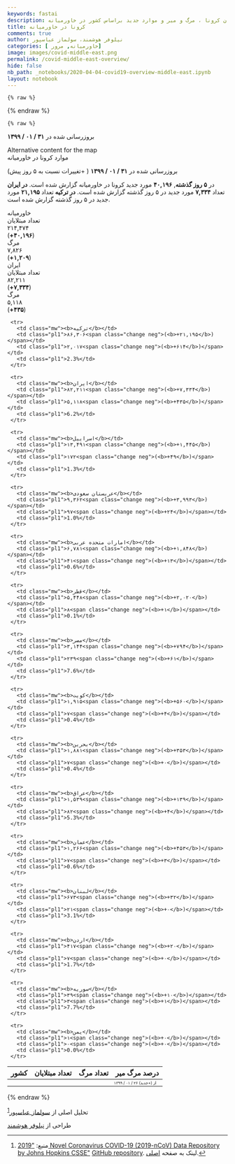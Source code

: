 ```yaml
---
keywords: fastai
description: مروری بر مبتلایان کرونا ، مرگ و میر و موارد جدید براساس کشور در خاورمیانه.
title: کرونا در خاورمیانه
comments: true
author: نیلوفر هوشمند، سولماز عباسپور
categories: [ خاورمیانه, مرور]
image: images/covid-middle-east.png
permalink: /covid-middle-east-overview/
hide: false
nb_path: _notebooks/2020-04-04-covid19-overview-middle-east.ipynb
layout: notebook
---
```


<!--
#################################################
### THIS FILE WAS AUTOGENERATED! DO NOT EDIT! ###
#################################################
# file to edit: _notebooks/2020-04-04-covid19-overview-middle-east.ipynb
-->

<div class="container" id="notebook-container">
        
    {% raw %}
    
<div class="cell border-box-sizing code_cell rendered">

</div>
    {% endraw %}

    {% raw %}
    
<div class="cell border-box-sizing code_cell rendered">

<div class="output_wrapper">
<div class="output">

<div class="output_area">


<div class="output_html rendered_html output_subarea output_execute_result">
<div>

























 <script type="text/javascript">
     $(function () {
         $(".mapcontainer").mapael({
             map: {
                 name: "middle_east",
                 defaultArea: {
                     attrs: {
                         stroke: "#fff",
                         "stroke-width": 0.1

                     }
                 }
             },
             /* attrs will be applied to legend AND map elements whereas legendSpecificAttrs will onlybe applied to legend elements */
             legend: {
                 area: {
                     title: "موارد کرونا در خاورمیانه",
                     slices: [
                         {
                             max: 1000,
                             attrs: {
                                 fill: "#d5e5ff"
                             },
                             legendSpecificAttrs: {
                                 stroke: '#505050',
                                 "stroke-width": 2,
                                 width: 50,
                                 height: 50
                             },
                             label: "کمتر از ۱۰۰۰ مورد تایید شده"
                         },
                         {
                             min: 1000,
                             max: 10000,
                             attrs: {
                                 fill: "#87aade"
                             },
                             legendSpecificAttrs: {
                                 stroke: '#505050',
                                 "stroke-width": 2,
                                 width: 50,
                                 height: 50
                             },
                             label: "بین ۱۰۰۰ تا ۱۰۰۰۰ مورد تایید شده"
                         },
                         {
                             min: 10000,
                             max: 50000,
                             attrs: {
                                 fill: "#3777c8"
                             },
                             legendSpecificAttrs: {
                                 stroke: '#505050',
                                 "stroke-width": 2,
                                 width: 50,
                                 height: 50
                             },
                             label: "بین ۱۰۰۰۰ تا ۵۰۰۰۰ مورد تایید شده"
                         },
                         {
                             min: 50000,
                             attrs: {
                                 fill: "#214478"
                             },
                             legendSpecificAttrs: {
                                 stroke: '#505050',
                                 "stroke-width": 2,
                                 width: 50,
                                 height: 50
                             },
                             label: "بیشر از ۵۰۰۰۰ مورد تایید شده"
                         }
                     ]
                 }
             },

             areas: {
                
                  
                   "ترکیه": {
                       "value": "86306",
                       "attrs": {
                           "href": "#"
                       },
                       "tooltip": {
                           "content": "<span style=\"font-weight:bold;\">ترکیه<\/span><br \/> تعداد موارد : ۸۶,۳۰۶ <br \/> مرگ : ۲,۰۱۷"
                       }
                   },
                   
                 
                  
                 
                  
                   "اسراییل": {
                       "value": "13491",
                       "attrs": {
                           "href": "#"
                       },
                       "tooltip": {
                           "content": "<span style=\"font-weight:bold;\">اسراییل<\/span><br \/> تعداد موارد : ۱۳,۴۹۱ <br \/> مرگ : ۱۷۲"
                       }
                   },
                   
                 
                  
                   "عربستان سعودی": {
                       "value": "9362",
                       "attrs": {
                           "href": "#"
                       },
                       "tooltip": {
                           "content": "<span style=\"font-weight:bold;\">عربستان سعودی<\/span><br \/> تعداد موارد : ۹,۳۶۲ <br \/> مرگ : ۹۷"
                       }
                   },
                   
                 
                  
                   "امارات متحده عربی": {
                       "value": "6781",
                       "attrs": {
                           "href": "#"
                       },
                       "tooltip": {
                           "content": "<span style=\"font-weight:bold;\">امارات متحده عربی<\/span><br \/> تعداد موارد : ۶,۷۸۱ <br \/> مرگ : ۴۱"
                       }
                   },
                   
                 
                  
                   "قطر": {
                       "value": "5448",
                       "attrs": {
                           "href": "#"
                       },
                       "tooltip": {
                           "content": "<span style=\"font-weight:bold;\">قطر<\/span><br \/> تعداد موارد : ۵,۴۴۸ <br \/> مرگ : ۸"
                       }
                   },
                   
                 
                  
                   "مصر": {
                       "value": "3144",
                       "attrs": {
                           "href": "#"
                       },
                       "tooltip": {
                           "content": "<span style=\"font-weight:bold;\">مصر<\/span><br \/> تعداد موارد : ۳,۱۴۴ <br \/> مرگ : ۲۳۹"
                       }
                   },
                   
                 
                  
                   "کویت": {
                       "value": "1915",
                       "attrs": {
                           "href": "#"
                       },
                       "tooltip": {
                           "content": "<span style=\"font-weight:bold;\">کویت<\/span><br \/> تعداد موارد : ۱,۹۱۵ <br \/> مرگ : ۷"
                       }
                   },
                   
                 
                  
                   "بحرین": {
                       "value": "1881",
                       "attrs": {
                           "href": "#"
                       },
                       "tooltip": {
                           "content": "<span style=\"font-weight:bold;\">بحرین<\/span><br \/> تعداد موارد : ۱,۸۸۱ <br \/> مرگ : ۷"
                       }
                   },
                   
                 
                  
                   "عراق": {
                       "value": "1539",
                       "attrs": {
                           "href": "#"
                       },
                       "tooltip": {
                           "content": "<span style=\"font-weight:bold;\">عراق<\/span><br \/> تعداد موارد : ۱,۵۳۹ <br \/> مرگ : ۸۲"
                       }
                   },
                   
                 
                  
                   "عمان": {
                       "value": "1266",
                       "attrs": {
                           "href": "#"
                       },
                       "tooltip": {
                           "content": "<span style=\"font-weight:bold;\">عمان<\/span><br \/> تعداد موارد : ۱,۲۶۶ <br \/> مرگ : ۷"
                       }
                   },
                   
                 
                  
                   "لبنان": {
                       "value": "673",
                       "attrs": {
                           "href": "#"
                       },
                       "tooltip": {
                           "content": "<span style=\"font-weight:bold;\">لبنان<\/span><br \/> تعداد موارد : ۶۷۳ <br \/> مرگ : ۲۱"
                       }
                   },
                   
                 
                  
                   "اردن": {
                       "value": "417",
                       "attrs": {
                           "href": "#"
                       },
                       "tooltip": {
                           "content": "<span style=\"font-weight:bold;\">اردن<\/span><br \/> تعداد موارد : ۴۱۷ <br \/> مرگ : ۷"
                       }
                   },
                   
                 
                  
                   "سوریه": {
                       "value": "39",
                       "attrs": {
                           "href": "#"
                       },
                       "tooltip": {
                           "content": "<span style=\"font-weight:bold;\">سوریه<\/span><br \/> تعداد موارد : ۳۹ <br \/> مرگ : ۳"
                       }
                   },
                   
                 
                  
                   "یمن": {
                       "value": "1",
                       "attrs": {
                           "href": "#"
                       },
                       "tooltip": {
                           "content": "<span style=\"font-weight:bold;\">یمن<\/span><br \/> تعداد موارد : ۱ <br \/> مرگ : ۰"
                       }
                   },
                   
                 
                 "ایران": {
                     "value": "82211",
                     "attrs": {
                         "href": "#"
                     },
                     "tooltip": {
                         "content": "<span style=\"font-weight:bold;\">ایران<\/span><br \/> تعداد موارد : ۸۲,۲۱۱ <br \/> مرگ : ۵,۱۱۸"
                     }
                 }

             }
         });
     });
 </script>
 <p class="text-right text-uppercase fs9">بروزرسانی شده در <b>۳۱ / ۰۱ / ۱۳۹۹</b></p>
 <div class="row mapcontainer">
   <div class="column right">
     <div class="map">
         <span>Alternative content for the map</span>
     </div>
   </div>
   <div class="column left">
     <div class="areaLegend">
         <span>موارد کرونا در خاورمیانه</span>
     </div>

   </div>

 </div>
<div class="overview">
    <!-- <div class="text-center toplinksgithub">
  <a href="../covid-overview/">کل دنیا</a><a href="../covid-middle-east-overview/">خاورمیانه</a>
</div> -->
  <p class="text-right text-uppercase fs9">بروزرسانی شده در <b>۳۱ / ۰۱ / ۱۳۹۹</b> ( +تغییرات نسبت به ۵ روز پیش)</p>
    <p class="text-center narrative">
در <b>۵ روز گذشته</b>, <b class="color-neg">۴۰,۱۹۶</b> مورد جدید کرونا در خاورمیانه گزارش شده است.
  <b> در ایران </b> تعداد <b class="color-neg">۷,۳۳۴</b> مورد جدید در ۵ روز گذشته گزارش شده است.
  <b>در ترکیه </b> تعداد <b class="color-neg">۲۱,۱۹۵</b> مورد جدید در ۵ روز گذشته گزارش شده است.
</p>

  <div class="item">
    <div class="d-flex kpi-hed text-center">خاورمیانه</div>
    <div class="d-flex kpi-box">
      <span class="cases"><div class="kpi">
    <div class=" kname">تعداد مبتلایان</div>
    <div class="num">۲۱۴,۴۷۴</div>
    <div class="grow color-neg">(<b>+۴۰,۱۹۶</b>)</div>
  </div></span>
      <span class="cases"><div class="kpi">
    <div class=" kname">مرگ</div>
    <div class="num">۷,۸۲۶</div>
    <div class="grow color-neg">(<b>+۱,۲۰۹</b>)</div>
  </div></span>
    </div>
  </div>
  <div>
    <div class="d-flex kpi-hed text-center">ایران</div>
    <div class="d-flex kpi-box">
      <span class="cases"><div class="kpi">
    <div class=" kname">تعداد مبتلایان</div>
    <div class="num">۸۲,۲۱۱</div>
    <div class="grow color-neg">(<b>+۷,۳۳۴</b>)</div>
  </div></span>
      <span class="cases"><div class="kpi">
    <div class=" kname">مرگ</div>
    <div class="num">۵,۱۱۸</div>
    <div class="grow color-neg">(<b>+۴۳۵</b>)</div>
  </div></span>
    </div>
  </div>

  <table class="table" style="width:575px;">
   <thead>
     <tr>
       <th class="text-right" >کشور</th>
       <th class="text-left" > تعداد مبتلایان  </th>
       <th class="text-left" > تعداد مرگ </th>
       <th class="text-left" >درصد مرگ میر</th>
     </tr>
   </thead>
   <tbody>
     <tr style="font-size:9px;">
       <td></td>
       <td></td>
       <td></td>
       <td class="text-left change" style="font-size: 9px;">از (+جدبد) ۲۶ / ۰۱ / ۱۳۹۹</td>
     </tr>
   
     <tr>
       <td class="mw"><b>ترکیه</b></td>
       <td class="pl1">۸۶,۳۰۶<span class="change neg">(<b>+۲۱,۱۹۵</b>)</span></td>
       <td class="pl1">۲,۰۱۷<span class="change neg">(<b>+۶۱۴</b>)</span></td>
       <td class="pl1">2.3%</td>
     </tr>
   
     <tr>
       <td class="mw"><b>ایران</b></td>
       <td class="pl1">۸۲,۲۱۱<span class="change neg">(<b>+۷,۳۳۴</b>)</span></td>
       <td class="pl1">۵,۱۱۸<span class="change neg">(<b>+۴۳۵</b>)</span></td>
       <td class="pl1">6.2%</td>
     </tr>
   
     <tr>
       <td class="mw"><b>اسراییل</b></td>
       <td class="pl1">۱۳,۴۹۱<span class="change neg">(<b>+۱,۴۴۵</b>)</span></td>
       <td class="pl1">۱۷۲<span class="change neg">(<b>+۴۹</b>)</span></td>
       <td class="pl1">1.3%</td>
     </tr>
   
     <tr>
       <td class="mw"><b>عربستان سعودی</b></td>
       <td class="pl1">۹,۳۶۲<span class="change neg">(<b>+۳,۹۹۳</b>)</span></td>
       <td class="pl1">۹۷<span class="change neg">(<b>+۲۴</b>)</span></td>
       <td class="pl1">1.0%</td>
     </tr>
   
     <tr>
       <td class="mw"><b>امارات متحده عربی</b></td>
       <td class="pl1">۶,۷۸۱<span class="change neg">(<b>+۱,۸۴۸</b>)</span></td>
       <td class="pl1">۴۱<span class="change neg">(<b>+۱۳</b>)</span></td>
       <td class="pl1">0.6%</td>
     </tr>
   
     <tr>
       <td class="mw"><b>قطر</b></td>
       <td class="pl1">۵,۴۴۸<span class="change neg">(<b>+۲,۰۲۰</b>)</span></td>
       <td class="pl1">۸<span class="change neg">(<b>+۱</b>)</span></td>
       <td class="pl1">0.1%</td>
     </tr>
   
     <tr>
       <td class="mw"><b>مصر</b></td>
       <td class="pl1">۳,۱۴۴<span class="change neg">(<b>+۷۹۴</b>)</span></td>
       <td class="pl1">۲۳۹<span class="change neg">(<b>+۶۱</b>)</span></td>
       <td class="pl1">7.6%</td>
     </tr>
   
     <tr>
       <td class="mw"><b>کویت</b></td>
       <td class="pl1">۱,۹۱۵<span class="change neg">(<b>+۵۶۰</b>)</span></td>
       <td class="pl1">۷<span class="change neg">(<b>+۴</b>)</span></td>
       <td class="pl1">0.4%</td>
     </tr>
   
     <tr>
       <td class="mw"><b>بحرین</b></td>
       <td class="pl1">۱,۸۸۱<span class="change neg">(<b>+۳۵۳</b>)</span></td>
       <td class="pl1">۷<span class="change neg">(<b>+۰</b>)</span></td>
       <td class="pl1">0.4%</td>
     </tr>
   
     <tr>
       <td class="mw"><b>عراق</b></td>
       <td class="pl1">۱,۵۳۹<span class="change neg">(<b>+۱۳۹</b>)</span></td>
       <td class="pl1">۸۲<span class="change neg">(<b>+۴</b>)</span></td>
       <td class="pl1">5.3%</td>
     </tr>
   
     <tr>
       <td class="mw"><b>عمان</b></td>
       <td class="pl1">۱,۲۶۶<span class="change neg">(<b>+۴۵۳</b>)</span></td>
       <td class="pl1">۷<span class="change neg">(<b>+۳</b>)</span></td>
       <td class="pl1">0.6%</td>
     </tr>
   
     <tr>
       <td class="mw"><b>لبنان</b></td>
       <td class="pl1">۶۷۳<span class="change neg">(<b>+۳۲</b>)</span></td>
       <td class="pl1">۲۱<span class="change neg">(<b>+۰</b>)</span></td>
       <td class="pl1">3.1%</td>
     </tr>
   
     <tr>
       <td class="mw"><b>اردن</b></td>
       <td class="pl1">۴۱۷<span class="change neg">(<b>+۲۰</b>)</span></td>
       <td class="pl1">۷<span class="change neg">(<b>+۰</b>)</span></td>
       <td class="pl1">1.7%</td>
     </tr>
   
     <tr>
       <td class="mw"><b>سوریه</b></td>
       <td class="pl1">۳۹<span class="change neg">(<b>+۱۰</b>)</span></td>
       <td class="pl1">۳<span class="change neg">(<b>+۱</b>)</span></td>
       <td class="pl1">7.7%</td>
     </tr>
   
     <tr>
       <td class="mw"><b>یمن</b></td>
       <td class="pl1">۱<span class="change neg">(<b>+۰</b>)</span></td>
       <td class="pl1">۰<span class="change neg">(<b>+۰</b>)</span></td>
       <td class="pl1">0.0%</td>
     </tr>
   
   </tbody>
 </table>

 </div></div>
</div>

</div>

</div>
</div>

</div>
    {% endraw %}

<div class="cell border-box-sizing text_cell rendered"><div class="inner_cell">
<div class="text_cell_render border-box-sizing rendered_html">
<p>تحلیل اصلی از <a href="http://www.solmazabbaspour.com/">سولماز عباسپور</a><sup class="footnote-ref" id="fnref-۱"><a href="#fn-۱">1</a></sup></p>
<p>طراحی از  <a href="https://github.com/nilouhou//">نیلوفر هوشمند</a></p>
<div class="footnotes">
<hr>
<ol><li id="fn-۱"><p>منبع: <a href="https://systems.jhu.edu/research/public-health/ncov/">"2019 Novel Coronavirus COVID-19 (2019-nCoV) Data Repository by Johns Hopkins CSSE"</a> <a href="https://github.com/CSSEGISandData/COVID-19">GitHub repository</a>. لینک به صفحه <a href="https://github.com/pratapvardhan/notebooks/blob/master/covid19/covid19-compare-country-trajectories.ipynb">اصلی</a>.<a href="#fnref-۱" class="footnote">&#8617;</a></p></li>
</ol>
</div>

</div>
</div>
</div>
</div>
 


